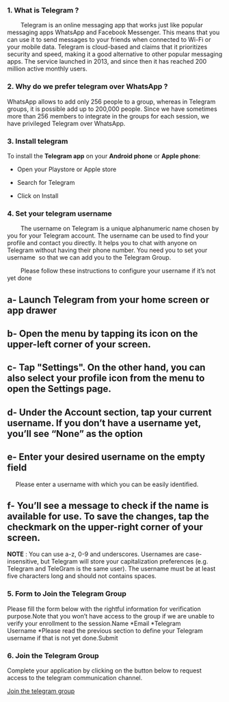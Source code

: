 ### 1\. What is Telegram ?

        Telegram is an online messaging app that works just like popular messaging apps WhatsApp and Facebook Messenger. This means that you can use it to send messages to your friends when connected to Wi-Fi or your mobile data. Telegram is cloud-based and claims that it prioritizes security and speed, making it a good alternative to other popular messaging apps. The service launched in 2013, and since then it has reached 200 million active monthly users.

### 2\. Why do we prefer telegram over WhatsApp ?

WhatsApp allows to add only 256 people to a group, whereas in Telegram groups, it is possible add up to 200,000 people. Since we have sometimes more than 256 members to integrate in the groups for each session, we have privileged Telegram over WhatsApp.

### 3\. Install telegram

To install the **Telegram app** on your **Android phone** or **Apple phone**:

*   Open your Playstore or Apple store
    
*   Search for Telegram
    
*   Click on Install
    

### 4\. Set your telegram username

        The username on Telegram is a unique alphanumeric name chosen by you for your Telegram account. The username can be used to find your profile and contact you directly. It helps you to chat with anyone on Telegram without having their phone number. You need you to set your username  so that we can add you to the Telegram Group.

        Please follow these instructions to configure your username if it’s not yet done

a- Launch Telegram from your home screen or app drawer
------------------------------------------------------

b- Open the menu by tapping its icon on the upper-left corner of your screen.
-----------------------------------------------------------------------------

c- Tap "Settings". On the other hand, you can also select your profile icon from the menu to open the Settings page.
--------------------------------------------------------------------------------------------------------------------

d- Under the Account section, tap your current username. If you don’t have a username yet, you’ll see “None” as the option
--------------------------------------------------------------------------------------------------------------------------

e- Enter your desired username on the empty field
-------------------------------------------------

     Please enter a username with which you can be easily identified.

f- You’ll see a message to check if the name is available for use. To save the changes, tap the checkmark on the upper-right corner of your screen.
---------------------------------------------------------------------------------------------------------------------------------------------------

**NOTE** : You can use a-z, 0-9 and underscores. Usernames are case-insensitive, but Telegram will store your capitalization preferences (e.g. Telegram and TeleGram is the same user). The username must be at least five characters long and should not contains spaces.

### 5\. Form to Join the Telegram Group

Please fill the form below with the rightful information for verification purpose.Note that you won’t have access to the group if we are unable to verify your enrollment to the session.Name \*Email \*Telegram Username \*Please read the previous section to define your Telegram username if that is not yet done.Submit

### 6\. Join the Telegram Group

Complete your application by clicking on the button below to request  access to the telegram communication channel.

[Join the telegram group](https://t.me/+JDzV_0iWAzBhMTBk)
